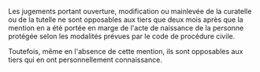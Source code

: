   
 Les jugements portant ouverture, modification ou mainlevée de la curatelle ou de la tutelle ne sont opposables aux tiers que deux mois après que la mention en a été portée en marge de l'acte de naissance de la personne protégée selon les modalités prévues par le code de procédure civile.  

  
 Toutefois, même en l'absence de cette mention, ils sont opposables aux tiers qui en ont personnellement connaissance.  
